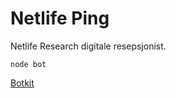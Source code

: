 # Netlife Ping

Netlife Research digitale resepsjonist.

```node bot```

[Botkit](http://howdy.ai/botkit/)
